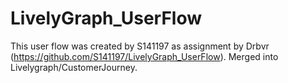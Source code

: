 # LivelyGraph_UserFlow 
This user flow was created by S141197 as assignment by Drbvr (https://github.com/S141197/LivelyGraph_UserFlow).
Merged into Livelygraph/CustomerJourney.